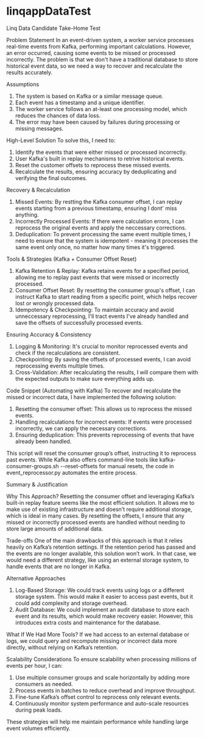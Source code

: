 # linqappDataTest
Linq Data Candidate Take-Home Test

Problem Statement
In an event-driven system, a worker service processes real-time events from Kafka, performing important calculations. However, an error occurred, causing some events to be missed or processed incorrectly. The problem is that we don't have a traditional database to store historical event data, so we need a way to recover and recalculate the results accurately.

Assumptions
1. The system is based on Kafka or a similar message queue.
2. Each event has a timestamp and a unique identifier.
3. The worker service follows an at-least one processing model, which reduces the chances of data loss.
4. The error may have been caused by failures during processing or missing messages.

High-Level Solution
To solve this, I need to:
1. Identify the events that were either missed or processed incorrectly.
2. User Kafka's built in replay mechanisms to retrive historical events.
3. Reset the customer offsets to reprocess these missed events.
4. Recalculate the results, ensuring accuracy by deduplicating and verifying the final outcomes.


Recovery & Recalculation
1. Missed Events: By restting the Kafka consumer offset, I can replay events starting from a previous timestamp, ensuring I dont' miss anything.
2. Incorrectly Processed Events: If there were calculation errors, I can reprocess the original events and apply the neccessary corrections.
3. Deduplication: To prevent processing the same event multiple times, I need to ensure that the system is idempotent - meaning it processes the same event only once, no matter how many times it's triggered.

Tools & Strategies (Kafka + Consumer Offset Reset)
1. Kafka Retention & Replay: Kafka retains events for a specified period, allowing me to replay past events that were missed or incorrectly processed.
2. Consumer Offset Reset: By resetting the consumer group's offset, I can instruct Kafka to start reading from a specific point, which helps recover lost or wrongly processed data.
3. Idempotency & Checkpointing: To maintain accuracy and avoid unneccessary reprocessing, I'll tract events I've already handled and save the offsets of successfully processed events.

Ensuring Accuracy & Consistency
1. Logging & Monitoring: It's crucial to monitor reprocessed events and check if the recalculations are consistent.
2. Checkpointing: By saving the offsets of processed events, I can avoid reprocessing events multiple times.
3. Cross-Validation: After recalculating the results, I will compare them with the expected outputs to make sure everything adds up.

Code Snippet (Automating with Kafka)
To recover and recalculate the missed or incorrect data, I have implemented the following solution:
1.	Resetting the consumer offset: This allows us to reprocess the missed events.
2.	Handling recalculations for incorrect events: If events were processed incorrectly, we can apply the necessary corrections.
3.	Ensuring deduplication: This prevents reprocessing of events that have already been handled.

This script will reset the consumer group’s offset, instructing it to reprocess past events. While Kafka also offers command-line tools like kafka-consumer-groups.sh --reset-offsets for manual resets, the code in event_reprocessor.py automates the entire process.

Summary & Justification

Why This Approach?
Resetting the consumer offset and leveraging Kafka’s built-in replay feature seems like the most efficient solution. It allows me to make use of existing infrastructure and doesn’t require additional storage, which is ideal in many cases. By resetting the offsets, I ensure that any missed or incorrectly processed events are handled without needing to store large amounts of additional data.

Trade-offs
One of the main drawbacks of this approach is that it relies heavily on Kafka’s retention settings. If the retention period has passed and the events are no longer available, this solution won’t work. In that case, we would need a different strategy, like using an external storage system, to handle events that are no longer in Kafka.

Alternative Approaches
1. Log-Based Storage: We could track events using logs or a different storage system. This would make it easier to access past events, but it could add complexity and storage overhead.
2. Audit Database: We could implement an audit database to store each event and its results, which would make recovery easier. However, this introduces extra costs and maintenance for the database.

What If We Had More Tools?
If we had access to an external database or logs, we could query and recompute missing or incorrect data more directly, without relying on Kafka’s retention.

Scalability Considerations
To ensure scalability when processing millions of events per hour, I can:
1. Use multiple consumer groups and scale horizontally by adding more consumers as needed.
2. Process events in batches to reduce overhead and improve throughput.
3. Fine-tune Kafka’s offset control to reprocess only relevant events.
4. Continuously monitor system performance and auto-scale resources during peak loads.

These strategies will help me maintain performance while handling large event volumes efficiently.
